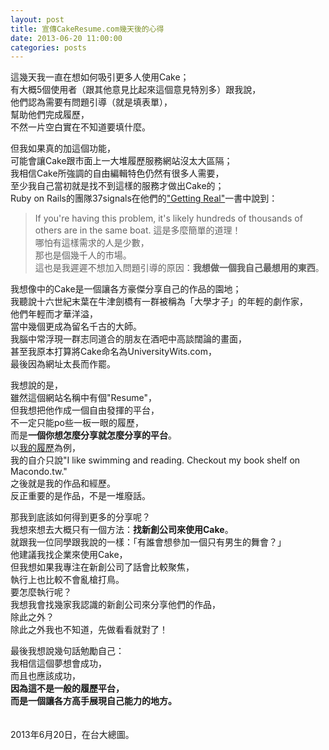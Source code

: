 ```yaml
---
layout: post
title: 宣傳CakeResume.com幾天後的心得
date: 2013-06-20 11:00:00
categories: posts
---
```


這幾天我一直在想如何吸引更多人使用Cake；  
有大概5個使用者（跟其他意見比起來這個意見特別多）跟我說，  
他們認為需要有問題引導（就是填表單），  
幫助他們完成履歷，  
不然一片空白實在不知道要填什麼。  

但我如果真的加這個功能，  
可能會讓Cake跟市面上一大堆履歷服務網站沒太大區隔；  
我相信Cake所強調的自由編輯特色仍然有很多人需要，  
至少我自己當初就是找不到這樣的服務才做出Cake的；  
Ruby on Rails的團隊37signals在他們的["Getting Real"](http://gettingreal.37signals.com/)一書中說到：  
> If you're having this problem, it's likely hundreds of thousands of others are in the same boat.
這是多麼簡單的道理！  
哪怕有這樣需求的人是少數，  
那也是個幾千人的市場。  
這也是我遲遲不想加入問題引導的原因：**我想做一個我自己最想用的東西**。  

我想像中的Cake是一個讓各方豪傑分享自己的作品的園地；  
我聽說十六世紀末葉在牛津劍橋有一群被稱為「大學才子」的年輕的劇作家，  
他們年輕而才華洋溢，  
當中幾個更成為留名千古的大師。  
我腦中常浮現一群志同道合的朋友在酒吧中高談闊論的畫面，  
甚至我原本打算將Cake命名為UniversityWits.com，  
最後因為網址太長而作罷。  

我想說的是，  
雖然這個網站名稱中有個"Resume"，  
但我想把他作成一個自由發揮的平台，  
不一定只能po些一板一眼的履歷，  
而是**一個你想怎麼分享就怎麼分享的平台**。  
以[我的履歷](http://cakeresume.com/trantor.liu)為例，  
我的自介只說"I like swimming and reading. Checkout my book shelf on Macondo.tw."  
之後就是我的作品和經歷。  
反正重要的是作品，不是一堆廢話。  

那我到底該如何得到更多的分享呢？  
我想來想去大概只有一個方法：**找新創公司來使用Cake**。  
就跟我一位同學跟我說的一樣：「有誰會想參加一個只有男生的舞會？」  
他建議我找企業來使用Cake，  
但我想如果我專注在新創公司了話會比較聚焦，  
執行上也比較不會亂槍打鳥。  
要怎麼執行呢？  
我想我會找幾家我認識的新創公司來分享他們的作品，  
除此之外？  
除此之外我也不知道，先做看看就對了！  

最後我想說幾句話勉勵自己：  
我相信這個夢想會成功，  
而且也應該成功，  
**因為這不是一般的履歷平台，  
而是一個讓各方高手展現自己能力的地方。**  

　  
2013年6月20日，在台大總圖。  
